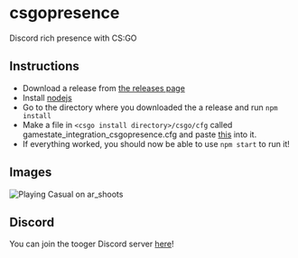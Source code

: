 # csgopresence
Discord rich presence with CS:GO

## Instructions
- Download a release from [the releases page](https://github.com/hpyef/csgopresence/releases)
- Install [nodejs](https://nodejs.org/en/download/)
- Go to the directory where you downloaded the a release and run `npm install`
- Make a file in `<csgo install directory>/csgo/cfg` called gamestate_integration_csgopresence.cfg and paste [this](https://i.tooger.xyz/git/csgopresence/gamestate_integration_csgopresence) into it.
- If everything worked, you should now be able to use `npm start` to run it!

## Images
![Playing Casual on ar_shoots](https://i.tooger.xyz/img/12130382.png "Playing Casual on ar_shoots")

## Discord
You can join the tooger Discord server [here](https://discord.gg/CaXjxnp)!
